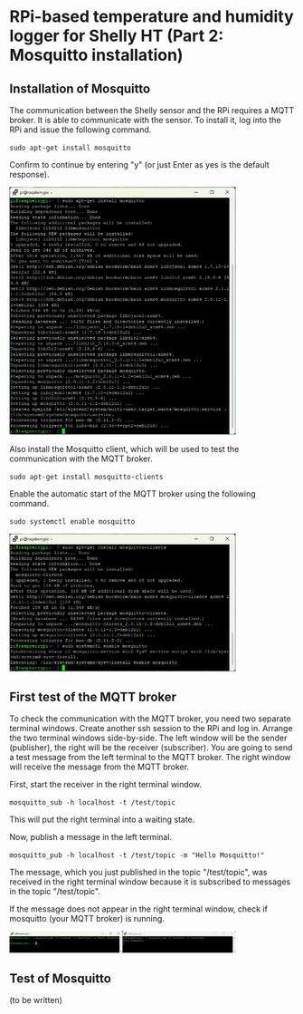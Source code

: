 # RPi-based temperature and humidity logger for Shelly HT (Part 2: Mosquitto installation)

## Installation of Mosquitto

The communication between the Shelly sensor and the RPi requires a MQTT broker. It is able to communicate with the sensor. To install it, log into the RPi and issue the following command.

`sudo apt-get install mosquitto`

Confirm to continue by entering "y" (or just Enter as yes is the default response).

<img src="/docs/assets/img/ht_logger/Screenshot%202025-03-09%20143822.png" alt="Installation of Mosquitto" width="400"/>

Also install the Mosquitto client, which will be used to test the communication with the MQTT broker.

`sudo apt-get install mosquitto-clients`

Enable the automatic start of the MQTT broker using the following command.

`sudo systemctl enable mosquitto`

<img src="/docs/assets/img/ht_logger/Screenshot%202025-03-09%20144104.png" alt="Installation of Mosquitto clients and enabling automatic startup" width="400"/>



## First test of the MQTT broker

To check the communication with the MQTT broker, you need two separate terminal windows. Create another ssh session to the RPi and log in. Arrange the two terminal windows side-by-side. The left window will be the sender (publisher), the right will be the receiver (subscriber). You are going to send a test message from the left terminal to the MQTT broker. The right window will receive the message from the MQTT broker.

First, start the receiver in the right terminal window.

`mosquitto_sub -h localhost -t /test/topic`

This will put the right terminal into a waiting state.

Now, publish a message in the left terminal.

`mosquitto_pub -h localhost -t /test/topic -m "Hello Mosquitto!"`

The message, which you just published in the topic "/test/topic", was received in the right terminal window because it is subscribed to messages in the topic "/test/topic".

If the message does not appear in the right terminal window, check if mosquitto (your MQTT broker) is running.

<img src="/docs/assets/img/ht_logger/Screenshot%202025-03-09%20150215.png" alt="Test message sent from publisher to subscriber via MQTT broker" width="400"/>


## Test of Mosquitto

(to be written)
